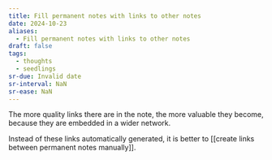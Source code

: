 ```yaml
---
title: Fill permanent notes with links to other notes
date: 2024-10-23
aliases:
  - Fill permanent notes with links to other notes
draft: false
tags:
  - thoughts
  - seedlings
sr-due: Invalid date
sr-interval: NaN
sr-ease: NaN
---
```

The more quality links there are in the note, the more valuable they become, because they are embedded in a wider network.

Instead of these links automatically generated, it is better to [[create links between permanent notes manually]].